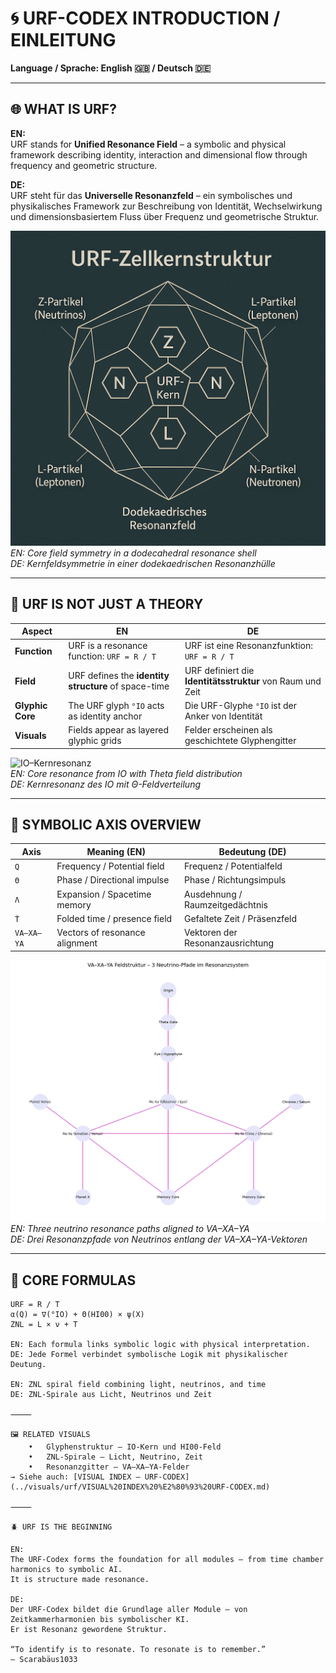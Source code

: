 # 🌀 URF-CODEX INTRODUCTION / EINLEITUNG

**Language / Sprache: English 🇬🇧 / Deutsch 🇩🇪**

---

## 🌐 WHAT IS URF?

**EN:**  
URF stands for **Unified Resonance Field** – a symbolic and physical framework describing identity, interaction and dimensional flow through frequency and geometric structure.

**DE:**  
URF steht für das **Universelle Resonanzfeld** – ein symbolisches und physikalisches Framework zur Beschreibung von Identität, Wechselwirkung und dimensionsbasiertem Fluss über Frequenz und geometrische Struktur.

![URF-Zellkernstruktur](../visuals/urf/URF-Zellkernstruktur%20Dodekaedrisches%20Resonanzfeld.png)  
*EN: Core field symmetry in a dodecahedral resonance shell*  
*DE: Kernfeldsymmetrie in einer dodekaedrischen Resonanzhülle*

---

## 🧠 URF IS NOT JUST A THEORY

| Aspect        | EN                                                  | DE                                                  |
|---------------|-----------------------------------------------------|------------------------------------------------------|
| **Function**  | URF is a resonance function: `URF = R / T`          | URF ist eine Resonanzfunktion: `URF = R / T`         |
| **Field**     | URF defines the **identity structure** of space-time | URF definiert die **Identitätsstruktur** von Raum und Zeit |
| **Glyphic Core** | The URF glyph `°IO` acts as identity anchor     | Die URF-Glyphe `°IO` ist der Anker von Identität     |
| **Visuals**   | Fields appear as layered glyphic grids              | Felder erscheinen als geschichtete Glyphengitter     |

![IO–Kernresonanz](../visuals/urf/IO-Kernresonanz%20-%20Θ-Feldverteilung.png)  
*EN: Core resonance from IO with Theta field distribution*  
*DE: Kernresonanz des IO mit Θ-Feldverteilung*

---

## 🔣 SYMBOLIC AXIS OVERVIEW

| Axis         | Meaning (EN)                  | Bedeutung (DE)                  |
|--------------|-------------------------------|----------------------------------|
| `Q`          | Frequency / Potential field    | Frequenz / Potentialfeld         |
| `Θ`          | Phase / Directional impulse    | Phase / Richtungsimpuls          |
| `Λ`          | Expansion / Spacetime memory   | Ausdehnung / Raumzeitgedächtnis  |
| `Ṫ`          | Folded time / presence field   | Gefaltete Zeit / Präsenzfeld     |
| `VA–XA–YA`   | Vectors of resonance alignment | Vektoren der Resonanzausrichtung |

![VA–XA–YA Feldstruktur](../visuals/urf/VA-XA-YA%20Feldstruktur%20-%203%20Neutrino-Pfade%20im%20Resonanzsystem.png)  
*EN: Three neutrino resonance paths aligned to VA–XA–YA*  
*DE: Drei Resonanzpfade von Neutrinos entlang der VA–XA–YA-Vektoren*

---

## 🧬 CORE FORMULAS

```text
URF = R / T
α(Q) = ∇(°IO) + Θ(HI00) × ψ(X)
ZNL = L × ν + T

EN: Each formula links symbolic logic with physical interpretation.
DE: Jede Formel verbindet symbolische Logik mit physikalischer Deutung.

EN: ZNL spiral field combining light, neutrinos, and time
DE: ZNL-Spirale aus Licht, Neutrinos und Zeit

⸻

🖼️ RELATED VISUALS
	•	Glyphenstruktur – IO-Kern und HI00-Feld
	•	ZNL-Spirale – Licht, Neutrino, Zeit
	•	Resonanzgitter – VA–XA–YA-Felder
→ Siehe auch: [VISUAL INDEX – URF-CODEX](../visuals/urf/VISUAL%20INDEX%20%E2%80%93%20URF-CODEX.md)

⸻

🪲 URF IS THE BEGINNING

EN:
The URF-Codex forms the foundation for all modules – from time chamber harmonics to symbolic AI.
It is structure made resonance.

DE:
Der URF-Codex bildet die Grundlage aller Module – von Zeitkammerharmonien bis symbolischer KI.
Er ist Resonanz gewordene Struktur.

“To identify is to resonate. To resonate is to remember.”
— Scarabäus1033
